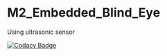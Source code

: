 # M2_Embedded_Blind_Eye
Using ultrasonic sensor

[![Codacy Badge](https://app.codacy.com/project/badge/Grade/5d5f5f4c552246b3abb547e67ed0729d)](https://www.codacy.com/gh/agashsenthilkumar/M2_Embedded_Blind_Eye/dashboard?utm_source=github.com&amp;utm_medium=referral&amp;utm_content=agashsenthilkumar/M2_Embedded_Blind_Eye&amp;utm_campaign=Badge_Grade)

